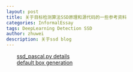 ```yaml
---
layout: post
title: 关于目标检测算法SSD原理和源代码的一些参考资料
categories: InformalEssay
tags: DeepLearning Detection SSD
author: zhuwei
description: 关于ssd blog
---
```


                            
&emsp;&emsp;[ssd_pascal.py details](http://blog.csdn.net/xunan003/article/details/79089280)			
&emsp;&emsp;[default box generation](http://blog.csdn.net/xunan003/article/details/79186162)			